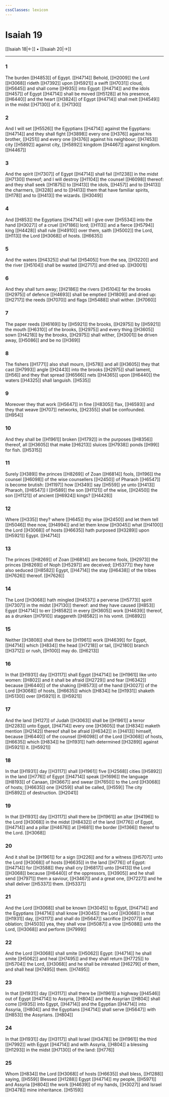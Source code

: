 ```yaml
---
cssClasses: lexicon
---
```

# Isaiah 19

[[Isaiah 18|←]] • [[Isaiah 20|→]]

---

### 1
The burden [[H4853]] of Egypt. [[H4714]] Behold, [[H2009]] the Lord [[H3068]] rideth [[H7392]] upon [[H5921]] a swift [[H7031]] cloud, [[H5645]] and shall come [[H935]] into Egypt: [[H4714]] and the idols [[H457]] of Egypt [[H4714]] shall be moved [[H5128]] at his presence, [[H6440]] and the heart [[H3824]] of Egypt [[H4714]] shall melt [[H4549]] in the midst [[H7130]] of it. [[H7130]]

### 2
And I will set [[H5526]] the Egyptians [[H4714]] against the Egyptians: [[H4714]] and they shall fight [[H3898]] every one [[H376]] against his brother, [[H251]] and every one [[H376]] against his neighbour; [[H7453]] city [[H5892]] against city, [[H5892]] kingdom [[H4467]] against kingdom. [[H4467]]

### 3
And the spirit [[H7307]] of Egypt [[H4714]] shall fail [[H1238]] in the midst [[H7130]] thereof; and I will destroy [[H1104]] the counsel [[H6098]] thereof: and they shall seek [[H1875]] to [[H413]] the idols, [[H457]] and to [[H413]] the charmers, [[H328]] and to [[H413]] them that have familiar spirits, [[H178]] and to [[H413]] the wizards. [[H3049]]

### 4
And [[H853]] the Egyptians [[H4714]] will I give over [[H5534]] into the hand [[H3027]] of a cruel [[H7186]] lord; [[H113]] and a fierce [[H5794]] king [[H4428]] shall rule [[H4910]] over them, saith [[H5002]] the Lord, [[H113]] the Lord [[H3068]] of hosts. [[H6635]]

### 5
And the waters [[H4325]] shall fail [[H5405]] from the sea, [[H3220]] and the river [[H5104]] shall be wasted [[H2717]] and dried up. [[H3001]]

### 6
And they shall turn away; [[H2186]] the rivers [[H5104]] far the brooks [[H2975]] of defence [[H4693]] shall be emptied [[H1809]] and dried up: [[H2717]] the reeds [[H7070]] and flags [[H5488]] shall wither. [[H7060]]

### 7
The paper reeds [[H6169]] by [[H5921]] the brooks, [[H2975]] by [[H5921]] the mouth [[H6310]] of the brooks, [[H2975]] and every thing [[H3605]] sown [[H4218]] by the brooks, [[H2975]] shall wither, [[H3001]] be driven away, [[H5086]] and be no [[H369]]

### 8
The fishers [[H1771]] also shall mourn, [[H578]] and all [[H3605]] they that cast [[H7993]] angle [[H2443]] into the brooks [[H2975]] shall lament, [[H56]] and they that spread [[H6566]] nets [[H4365]] upon [[H6440]] the waters [[H4325]] shall languish. [[H535]]

### 9
Moreover they that work [[H5647]] in fine [[H8305]] flax, [[H6593]] and they that weave [[H707]] networks, [[H2355]] shall be confounded. [[H954]]

### 10
And they shall be [[H1961]] broken [[H1792]] in the purposes [[H8356]] thereof, all [[H3605]] that make [[H6213]] sluices [[H7938]] ponds [[H99]] for fish. [[H5315]]

### 11
Surely [[H389]] the princes [[H8269]] of Zoan [[H6814]] fools, [[H196]] the counsel [[H6098]] of the wise counsellers [[H2450]] of Pharaoh [[H6547]] is become brutish: [[H1197]] how [[H349]] say [[H559]] ye unto [[H413]] Pharaoh, [[H6547]] I [[H589]] the son [[H1121]] of the wise, [[H2450]] the son [[H1121]] of ancient [[H6924]] kings? [[H4428]]

### 12
Where [[H335]] they? where [[H645]] thy wise [[H2450]] and let them tell [[H5046]] thee now, [[H4994]] and let them know [[H3045]] what [[H4100]] the Lord [[H3068]] of hosts [[H6635]] hath purposed [[H3289]] upon [[H5921]] Egypt. [[H4714]]

### 13
The princes [[H8269]] of Zoan [[H6814]] are become fools, [[H2973]] the princes [[H8269]] of Noph [[H5297]] are deceived; [[H5377]] they have also seduced [[H8582]] Egypt, [[H4714]] the stay [[H6438]] of the tribes [[H7626]] thereof. [[H7626]]

### 14
The Lord [[H3068]] hath mingled [[H4537]] a perverse [[H5773]] spirit [[H7307]] in the midst [[H7130]]  thereof: and they have caused [[H853]] Egypt [[H4714]] to err [[H8582]] in every [[H3605]] work [[H4639]] thereof, as a drunken [[H7910]] staggereth [[H8582]] in his vomit. [[H6892]]

### 15
Neither [[H3808]] shall there be [[H1961]] work [[H4639]] for Egypt, [[H4714]] which [[H834]] the head [[H7218]] or tail, [[H2180]] branch [[H3712]] or rush, [[H100]] may do. [[H6213]]

### 16
In that [[H1931]] day [[H3117]] shall Egypt [[H4714]] be [[H1961]] like unto women: [[H802]] and it shall be afraid [[H2729]] and fear [[H6342]] because [[H6440]] of the shaking [[H8573]] of the hand [[H3027]] of the Lord [[H3068]] of hosts, [[H6635]] which [[H834]] he [[H1931]] shaketh [[H5130]] over [[H5921]] it. [[H5921]]

### 17
And the land [[H127]] of Judah [[H3063]] shall be [[H1961]] a terror [[H2283]] unto Egypt, [[H4714]] every one [[H3605]] that [[H834]] maketh mention [[H2142]] thereof shall be afraid [[H6342]] in [[H413]] himself, because [[H6440]] of the counsel [[H6098]] of the Lord [[H3068]] of hosts, [[H6635]] which [[H834]] he [[H1931]] hath determined [[H3289]] against [[H5921]] it. [[H5921]]

### 18
In that [[H1931]] day [[H3117]] shall [[H1961]] five [[H2568]] cities [[H5892]] in the land [[H776]] of Egypt [[H4714]] speak [[H1696]] the language [[H8193]] of Canaan, [[H3667]] and swear [[H7650]] to the Lord [[H3068]] of hosts; [[H6635]] one [[H259]] shall be called, [[H559]] The city [[H5892]] of destruction. [[H2041]]

### 19
In that [[H1931]] day [[H3117]] shall there be [[H1961]] an altar [[H4196]] to the Lord [[H3068]] in the midst [[H8432]] of the land [[H776]] of Egypt, [[H4714]] and a pillar [[H4676]] at [[H681]] the border [[H1366]] thereof to the Lord. [[H3068]]

### 20
And it shall be [[H1961]] for a sign [[H226]] and for a witness [[H5707]] unto the Lord [[H3068]] of hosts [[H6635]] in the land [[H776]] of Egypt: [[H4714]] for [[H3588]] they shall cry [[H6817]] unto [[H413]] the Lord [[H3068]] because [[H6440]] of the oppressors, [[H3905]] and he shall send [[H7971]] them a saviour, [[H3467]] and a great one, [[H7227]] and he shall deliver [[H5337]] them. [[H5337]]

### 21
And the Lord [[H3068]] shall be known [[H3045]] to Egypt, [[H4714]] and the Egyptians [[H4714]] shall know [[H3045]] the Lord [[H3068]] in that [[H1931]] day, [[H3117]] and shall do [[H5647]] sacrifice [[H2077]] and oblation; [[H4503]] yea, they shall vow [[H5087]] a vow [[H5088]] unto the Lord, [[H3068]] and perform [[H7999]]

### 22
And the Lord [[H3068]] shall smite [[H5062]] Egypt: [[H4714]] he shall smite [[H5062]] and heal [[H7495]] and they shall return [[H7725]] to [[H5704]] the Lord, [[H3068]] and he shall be intreated [[H6279]] of them, and shall heal [[H7495]] them. [[H7495]]

### 23
In that [[H1931]] day [[H3117]] shall there be [[H1961]] a highway [[H4546]] out of Egypt [[H4714]] to Assyria, [[H804]] and the Assyrian [[H804]] shall come [[H935]] into Egypt, [[H4714]] and the Egyptian [[H4714]] into Assyria, [[H804]] and the Egyptians [[H4714]] shall serve [[H5647]] with [[H853]] the Assyrians. [[H804]]

### 24
In that [[H1931]] day [[H3117]] shall Israel [[H3478]] be [[H1961]] the third [[H7992]] with Egypt [[H4714]] and with Assyria, [[H804]] a blessing [[H1293]] in the midst [[H7130]] of the land: [[H776]]

### 25
Whom [[H834]] the Lord [[H3068]] of hosts [[H6635]] shall bless, [[H1288]] saying, [[H559]] Blessed [[H1288]] Egypt [[H4714]] my people, [[H5971]] and Assyria [[H804]] the work [[H4639]] of my hands, [[H3027]] and Israel [[H3478]] mine inheritance. [[H5159]]